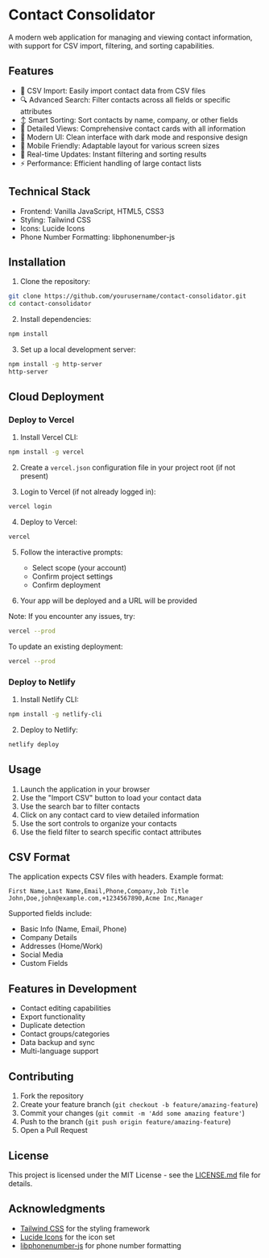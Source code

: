 # Contact Consolidator

A modern web application for managing and viewing contact information, with support for CSV import, filtering, and sorting capabilities.

## Features

- 📁 CSV Import: Easily import contact data from CSV files
- 🔍 Advanced Search: Filter contacts across all fields or specific attributes
- ↕️ Smart Sorting: Sort contacts by name, company, or other fields
- 👤 Detailed Views: Comprehensive contact cards with all information
- 🎨 Modern UI: Clean interface with dark mode and responsive design
- 📱 Mobile Friendly: Adaptable layout for various screen sizes
- 🔄 Real-time Updates: Instant filtering and sorting results
- ⚡ Performance: Efficient handling of large contact lists

## Technical Stack

- Frontend: Vanilla JavaScript, HTML5, CSS3
- Styling: Tailwind CSS
- Icons: Lucide Icons
- Phone Number Formatting: libphonenumber-js

## Installation

1. Clone the repository:
```bash
git clone https://github.com/yourusername/contact-consolidator.git
cd contact-consolidator
```

2. Install dependencies:
```bash
npm install
```

3. Set up a local development server:
```bash
npm install -g http-server
http-server
```

## Cloud Deployment

### Deploy to Vercel

1. Install Vercel CLI:
```bash
npm install -g vercel
```

2. Create a `vercel.json` configuration file in your project root (if not present)

3. Login to Vercel (if not already logged in):
```bash
vercel login
```

4. Deploy to Vercel:
```bash
vercel
```

5. Follow the interactive prompts:
   - Select scope (your account)
   - Confirm project settings
   - Confirm deployment

6. Your app will be deployed and a URL will be provided

Note: If you encounter any issues, try:
```bash
vercel --prod
```

To update an existing deployment:
```bash
vercel --prod
```

### Deploy to Netlify

1. Install Netlify CLI:
```bash
npm install -g netlify-cli
```

2. Deploy to Netlify:
```bash
netlify deploy
```

## Usage

1. Launch the application in your browser
2. Use the "Import CSV" button to load your contact data
3. Use the search bar to filter contacts
4. Click on any contact card to view detailed information
5. Use the sort controls to organize your contacts
6. Use the field filter to search specific contact attributes

## CSV Format

The application expects CSV files with headers. Example format:

```csv
First Name,Last Name,Email,Phone,Company,Job Title
John,Doe,john@example.com,+1234567890,Acme Inc,Manager
```

Supported fields include:
- Basic Info (Name, Email, Phone)
- Company Details
- Addresses (Home/Work)
- Social Media
- Custom Fields

## Features in Development

- Contact editing capabilities
- Export functionality
- Duplicate detection
- Contact groups/categories
- Data backup and sync
- Multi-language support

## Contributing

1. Fork the repository
2. Create your feature branch (`git checkout -b feature/amazing-feature`)
3. Commit your changes (`git commit -m 'Add some amazing feature'`)
4. Push to the branch (`git push origin feature/amazing-feature`)
5. Open a Pull Request

## License

This project is licensed under the MIT License - see the [LICENSE.md](LICENSE.md) file for details.

## Acknowledgments

- [Tailwind CSS](https://tailwindcss.com) for the styling framework
- [Lucide Icons](https://lucide.dev) for the icon set
- [libphonenumber-js](https://github.com/catamphetamine/libphonenumber-js) for phone number formatting